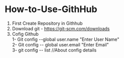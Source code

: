 # How-to-Use-GithHub
1. First Create Repository in Githhub
2. Download git - https://git-scm.com/downloads
3. Cofig Github 
        <br>1- Git config --global user.name "Enter User Name"
        <br>2- Git config -- global user.email "Enter Email"
        <br>3- git config -- list //About config details
